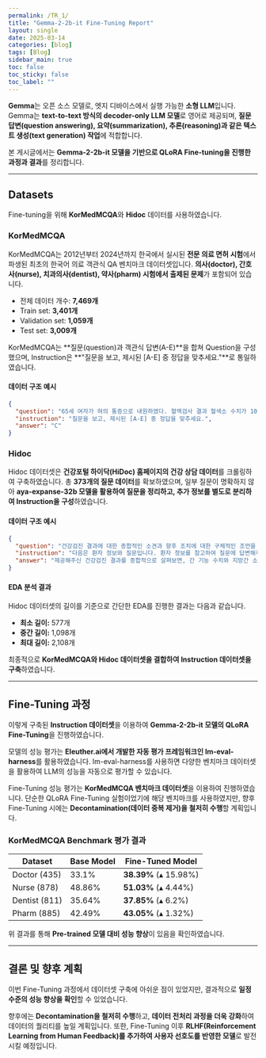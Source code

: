 ```yaml
---
permalink: /TR_1/
title: "Gemma-2-2b-it Fine-Tuning Report"
layout: single
date: 2025-03-14
categories: [blog]
tags: [Blog]
sidebar_main: true
toc: false
toc_sticky: false
toc_label: ""
---
```


<script type="text/javascript" async
  src="https://cdnjs.cloudflare.com/ajax/libs/mathjax/2.7.7/MathJax.js?config=TeX-MML-AM_CHTML">
</script>

**Gemma**는 오픈 소스 모델로, 엣지 디바이스에서 실행 가능한 **소형 LLM**입니다. 
Gemma는 **text-to-text 방식의 decoder-only LLM 모델**로 영어로 제공되며, **질문 답변(question answering), 요약(summarization), 추론(reasoning)과 같은 텍스트 생성(text generation) 작업**에 적합합니다.

본 게시글에서는 **Gemma-2-2b-it 모델을 기반으로 QLoRA Fine-tuning을 진행한 과정과 결과**를 정리합니다.

---

## Datasets

Fine-tuning을 위해 **KorMedMCQA**와 **Hidoc** 데이터를 사용하였습니다.

### KorMedMCQA

KorMedMCQA는 2012년부터 2024년까지 한국에서 실시된 **전문 의료 면허 시험**에서 파생된 최초의 한국어 의료 객관식 QA 벤치마크 데이터셋입니다. **의사(doctor), 간호사(nurse), 치과의사(dentist), 약사(pharm) 시험에서 출제된 문제**가 포함되어 있습니다.

- 전체 데이터 개수: **7,469개**
- Train set: **3,401개**
- Validation set: **1,059개**
- Test set: **3,009개**

KorMedMCQA는 **질문(question)과 객관식 답변(A-E)**을 합쳐 Question을 구성했으며, Instruction은 **"질문을 보고, 제시된 [A-E] 중 정답을 맞추세요."**로 통일하였습니다.

#### 데이터 구조 예시
```json
{
  "question": "65세 여자가 혀의 통증으로 내원하였다. 혈액검사 결과 혈색소 수치가 10.5 g/dL이고, 평균적혈구용적(mean corpuscular volume, MCV)이 증가하였다. 진단을 위한 추가적인 검사 항목은?\nA. 항핵항체(ANA)\nB. 류마티스인자(RF)\nC. 비타민B12(cobalamin)\nD. 갑상샘자극호르몬(TSH)\nE. 알칼리인산분해효소(ALP)\n정답:",
  "instruction": "질문을 보고, 제시된 [A-E] 중 정답을 맞추세요.",
  "answer": "C"
}
```

### Hidoc

Hidoc 데이터셋은 **건강포털 하이닥(HiDoc) 홈페이지의 건강 상담 데이터**를 크롤링하여 구축하였습니다. 
총 **373개의 질문 데이터**를 확보하였으며, 일부 질문이 명확하지 않아 **aya-expanse-32b 모델을 활용하여 질문을 정리하고, 추가 정보를 별도로 분리하여 Instruction을 구성**하였습니다.

#### 데이터 구조 예시
```json
{
  "question": "건강검진 결과에 대한 종합적인 소견과 향후 조치에 대한 구체적인 조언을 구합니다.",
  "instruction": "다음은 환자 정보와 질문입니다. 환자 정보를 참고하여 질문에 답변해주세요.\n\n1차 건강검진 결과: AST 114, ALT 117, r-GTP 57, 공복혈당 133\n2차 건강검진 결과: AST 193, ALT 174, r-GTP 64\n복부 초음파 소견: 중증도 지방간, 비장 종대(13cm)\n당화혈색소 수치: 6.4\n기본 정보: 35세 여성, 5세 자녀의 기혼녀, 비흡연, 음주는 월 1~3회, 어머니는 간 종양 수술 이력, 바쁜 업무 환경(주 5일 야근, 월 1~2회 밤샘 작업)",
  "answer": "제공해주신 건강검진 결과를 종합적으로 살펴보면, 간 기능 수치와 지방간 소견이 주목할 만합니다. 추가적인 검사와 치료 계획은 전문의와 상의하여 결정하는 것이 좋습니다."
}
```

#### EDA 분석 결과
Hidoc 데이터셋의 길이를 기준으로 간단한 EDA를 진행한 결과는 다음과 같습니다.

- **최소 길이:** 577개
- **중간 길이:** 1,098개
- **최대 길이:** 2,108개

최종적으로 **KorMedMCQA와 Hidoc 데이터셋을 결합하여 Instruction 데이터셋을 구축**하였습니다.

---

## Fine-Tuning 과정

이렇게 구축된 **Instruction 데이터셋**을 이용하여 **Gemma-2-2b-it 모델의 QLoRA Fine-Tuning**을 진행하였습니다.

모델의 성능 평가는 **Eleuther.ai에서 개발한 자동 평가 프레임워크인 lm-eval-harness**를 활용하였습니다. 
lm-eval-harness를 사용하면 다양한 벤치마크 데이터셋을 활용하여 LLM의 성능을 자동으로 평가할 수 있습니다.

Fine-Tuning 성능 평가는 **KorMedMCQA 벤치마크 데이터셋**을 이용하여 진행하였습니다. 
단순한 QLoRA Fine-Tuning 실험이었기에 해당 벤치마크를 사용하였지만, 향후 Fine-Tuning 시에는 **Decontamination(데이터 중복 제거)을 철저히 수행**할 계획입니다.

### KorMedMCQA Benchmark 평가 결과

| Dataset  | Base Model | Fine-Tuned Model |
|----------|-----------|-----------------|
| Doctor (435)  | 33.1%  | **38.39%** (▴ 15.98%) |
| Nurse (878)   | 48.86% | **51.03%** (▴ 4.44%)  |
| Dentist (811) | 35.64% | **37.85%** (▴ 6.2%)   |
| Pharm (885)   | 42.49% | **43.05%** (▴ 1.32%)  |

위 결과를 통해 **Pre-trained 모델 대비 성능 향상**이 있음을 확인하였습니다.

---

## 결론 및 향후 계획

이번 Fine-Tuning 과정에서 데이터셋 구축에 아쉬운 점이 있었지만, 결과적으로 **일정 수준의 성능 향상을 확인**할 수 있었습니다.

향후에는 **Decontamination을 철저히 수행**하고, **데이터 전처리 과정을 더욱 강화**하여 데이터의 퀄리티를 높일 계획입니다. 또한, Fine-Tuning 이후 **RLHF(Reinforcement Learning from Human Feedback)를 추가하여 사용자 선호도를 반영한 모델**로 발전시킬 예정입니다.